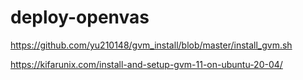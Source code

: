 # deploy-openvas


https://github.com/yu210148/gvm_install/blob/master/install_gvm.sh

https://kifarunix.com/install-and-setup-gvm-11-on-ubuntu-20-04/

